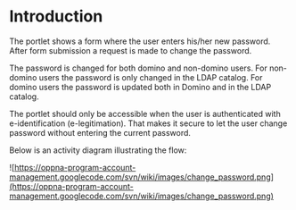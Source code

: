 # Introduction #

The portlet shows a form where the user enters his/her new password. After form submission a request is made to change the password.

The password is changed for both domino and non-domino users. For non-domino users the password is only changed in the LDAP catalog. For domino users the password is updated both in Domino and in the LDAP catalog.

The portlet should only be accessible when the user is authenticated with e-identification (e-legitimation). That makes it secure to let the user change password without entering the current password.

Below is an activity diagram illustrating the flow:

![https://oppna-program-account-management.googlecode.com/svn/wiki/images/change_password.png](https://oppna-program-account-management.googlecode.com/svn/wiki/images/change_password.png)